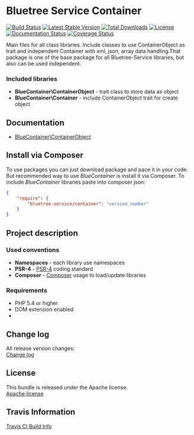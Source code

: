 Bluetree Service Container
============

[![Build Status](https://travis-ci.org/bluetree-service/container.svg)](https://travis-ci.org/bluetree-service/container)
[![Latest Stable Version](https://poser.pugx.org/bluetree-service/container/v/stable.svg)](https://packagist.org/packages/bluetree-service/container)
[![Total Downloads](https://poser.pugx.org/bluetree-service/container/downloads.svg)](https://packagist.org/packages/bluetree-service/container)
[![License](https://poser.pugx.org/bluetree-service/container/license.svg)](https://packagist.org/packages/bluetree-service/container)
[![Documentation Status](https://readthedocs.org/projects/container/badge/?version=latest)](https://readthedocs.org/projects/container/?badge=latest)
[![Coverage Status](https://coveralls.io/repos/bluetree-service/container/badge.svg)](https://coveralls.io/r/bluetree-service/container)

Main files for all class libraries. Include classes to use ContainerObject as trait and
independent Container with xml, json, array data handling.That package is one of the base
package for all Bluetree-Service libraries, but also can be used independent.  

### Included libraries
* **BlueContainer\ContainerObject** - trait class to store data as object
* **BlueContainer\Container** - include ContainerObject trait for create object

Documentation
--------------
* [BlueContainer\ContainerObject](https://github.com/bluetree-service/container/wiki/ContainerObject "ContainerObject and Container")

Install via Composer
--------------
To use packages you can just download package and pace it in your code. But recommended
way to use _BlueContainer_ is install it via Composer. To include _BlueContainer_
libraries paste into composer json:

```json
{
    "require": {
        "bluetree-service/container": "version_number"
    }
}
```

Project description
--------------

### Used conventions

* **Namespaces** - each library use namespaces
* **PSR-4** - [PSR-4](http://www.php-fig.org/psr/psr-4/) coding standard
* **Composer** - [Composer](https://getcomposer.org/) usage to load/update libraries

### Requirements

* PHP 5.4 or higher
* DOM extension enabled
* 

Change log
--------------
All release version changes:  
[Change log](https://github.com/bluetree-service/container/wiki/Change-log "Change log")

License
--------------
This bundle is released under the Apache license.  
[Apache license](https://github.com/bluetree-service/container/LICENSE "Apache license")

Travis Information
--------------
[Travis CI Build Info](https://travis-ci.org/bluetree-service/container)
